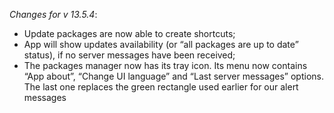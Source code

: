 _Changes for v 13.5.4_:
- Update packages are now able to create shortcuts;
- App will show updates availability (or “all packages are up to date” status), if no server messages have been received;
- The packages manager now has its tray icon. Its menu now contains “App about”, “Change UI language” and “Last server messages” options. The last one replaces the green rectangle used earlier for our alert messages

